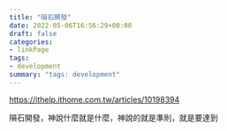 ```yaml
---
title: "隕石開發"
date: 2022-05-06T16:56:29+08:00
draft: false
categories:
- linkPage
tags:
- development
summary: "tags: development"
---
```

https://ithelp.ithome.com.tw/articles/10198394

隕石開發，神說什麼就是什麼，神說的就是準則，就是要達到

